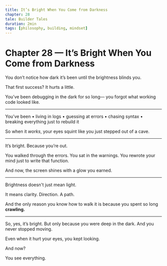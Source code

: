 ```yaml
---
title: It’s Bright When You Come from Darkness
chapter: 28
tale: Builder Tales
duration: 2min
tags: [philosophy, building, mindset]
---
```


# Chapter 28 — It’s Bright When You Come from Darkness

You don’t notice how dark it’s been
until the brightness blinds you.

That first success?
It hurts a little.

You’ve been debugging in the dark for so long—
you forgot what working code looked like.

---

You’ve been
• living in logs
• guessing at errors
• chasing syntax
• breaking everything just to rebuild it

So when it *works*,
your eyes squint like you just stepped out of a cave.

---

It’s bright.
Because you’re out.

You walked through the errors.
You sat in the warnings.
You rewrote your mind just to write that function.

And now, the screen shines with a glow
you earned.

---

Brightness doesn't just mean light.

It means clarity.
Direction.
A path.

And the only reason you know how to walk it
is because you spent so long
**crawling.**

---

So, yes, it’s bright.
But only because you were deep in the dark.
And you never stopped moving.

Even when it hurt your eyes,
you kept looking.

And now?

You see everything.
